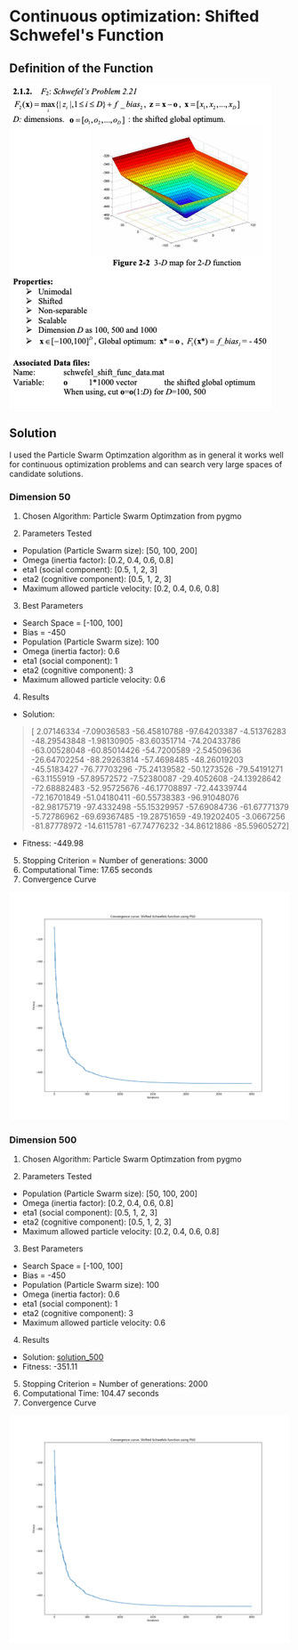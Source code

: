 # Continuous optimization: Shifted Schwefel's Function

## Definition of the Function

![sphere_definition](images/schwefel_definition.png)

## Solution

I used the Particle Swarm Optimzation algorithm as in general it works well for continuous optimization problems and can search very large spaces of candidate solutions.

### Dimension 50

1. Chosen Algorithm: Particle Swarm Optimzation from pygmo

2. Parameters Tested
* Population (Particle Swarm size):  [50, 100, 200]
* Omega (inertia factor):  [0.2, 0.4, 0.6, 0.8]
* eta1 (social component):  [0.5, 1, 2, 3]
* eta2 (cognitive component):  [0.5, 1, 2, 3]
* Maximum allowed particle velocity:  [0.2, 0.4, 0.6, 0.8]

3. Best Parameters  
* Search Space = [-100, 100]  
* Bias = -450  
* Population (Particle Swarm size):  100
* Omega (inertia factor):  0.6
* eta1 (social component):  1
* eta2 (cognitive component):  3
* Maximum allowed particle velocity:  0.6
	
4. Results
* Solution: 
>  	[  2.07146334  -7.09036583 -56.45810788 -97.64203387  -4.51376283
   -48.29543848  -1.98130905 -83.60351714 -74.20433786 -63.00528048
   -60.85014426 -54.7200589   -2.54509636 -26.64702254 -88.29263814
   -57.4698485  -48.26019203 -45.5183427  -76.77703296 -75.24139582
   -50.1273526  -79.54191271 -63.1155919  -57.89572572  -7.52380087
   -29.4052608  -24.13928642 -72.68882483 -52.95725676 -46.17708897
   -72.44339744 -72.16701849 -51.04180411 -60.55738383 -96.91048076
   -82.98175719 -97.4332498  -55.15329957 -57.69084736 -61.67771379
    -5.72786962 -69.69367485 -19.28751659 -49.19202405  -3.0667256
   -81.87778972 -14.6115781  -67.74776232 -34.86121886 -85.59605272]
* Fitness: -449.98

5. Stopping Criterion = Number of generations: 3000
6. Computational Time:  17.65  seconds
7. Convergence Curve

![schwefel_50_pso](images/schwefel_50_pso.png)

### Dimension 500

1. Chosen Algorithm: Particle Swarm Optimzation from pygmo

2. Parameters Tested
* Population (Particle Swarm size):  [50, 100, 200]
* Omega (inertia factor):  [0.2, 0.4, 0.6, 0.8]
* eta1 (social component):  [0.5, 1, 2, 3]
* eta2 (cognitive component):  [0.5, 1, 2, 3]
* Maximum allowed particle velocity:  [0.2, 0.4, 0.6, 0.8]

3. Best Parameters  
* Search Space = [-100, 100]  
* Bias = -450  
* Population (Particle Swarm size):  100
* Omega (inertia factor):  0.6
* eta1 (social component):  1
* eta2 (cognitive component):  3
* Maximum allowed particle velocity:  0.6
  
4. Results
* Solution: [solution_500](solution_500.csv)
* Fitness: -351.11

5. Stopping Criterion = Number of generations: 2000
6. Computational Time:  104.47  seconds
7. Convergence Curve

![schwefel_50_pso](images/schwefel_50_pso.png)
